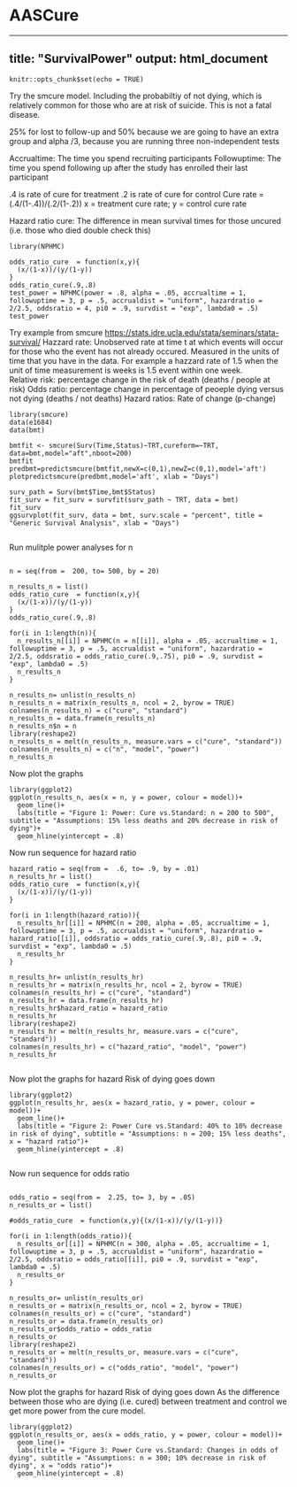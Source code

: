 # AASCure
---
title: "SurvivalPower"
output: html_document
---

```{r setup, include=FALSE}
knitr::opts_chunk$set(echo = TRUE)
```
Try the smcure model.  Including the probabiltiy of not dying, which is relatively common for those who are at risk of suicide.  This is not a fatal disease.  

25% for lost to follow-up and 50% because we are going to have an extra group and alpha /3, because you are running three non-independent tests

Accrualtime: The time you spend recruiting participants
Followuptime: The time you spend following up after the study has enrolled their last participant

.4 is rate of cure for treatment .2 is rate of cure for control
Cure rate = (.4/(1-.4))/(.2/(1-.2))
x = treatment cure rate; y = control cure rate

Hazard ratio cure: The difference in mean survival times for those uncured (i.e. those who died double check this) 

```{r}
library(NPHMC)

odds_ratio_cure  = function(x,y){
  (x/(1-x))/(y/(1-y))
}
odds_ratio_cure(.9,.8)
test_power = NPHMC(power = .8, alpha = .05, accrualtime = 1, followuptime = 3, p = .5, accrualdist = "uniform", hazardratio = 2/2.5, oddsratio = 4, pi0 = .9, survdist = "exp", lambda0 = .5)
test_power
```
Try example from smcure
https://stats.idre.ucla.edu/stata/seminars/stata-survival/
Hazzard rate: Unobserved rate at time t at which events will occur for those who the event has not already occured.  Measured in the units of time that you have in the data.  For example a hazzard rate of 1.5 when the unit of time measurement is weeks is 1.5 event within one week.   
Relative risk: percentage change in the risk of death (deaths / people at risk)
Odds ratio: percentage change in percentage of peoeple dying versus not dying (deaths / not deaths)
Hazard ratios: Rate of change (p-change)

```{r}
library(smcure)
data(e1684)
data(bmt)

bmtfit <- smcure(Surv(Time,Status)~TRT,cureform=~TRT,
data=bmt,model="aft",nboot=200)
bmtfit
predbmt=predictsmcure(bmtfit,newX=c(0,1),newZ=c(0,1),model='aft')
plotpredictsmcure(predbmt,model='aft', xlab = "Days")

surv_path = Surv(bmt$Time,bmt$Status)
fit_surv = fit_surv = survfit(surv_path ~ TRT, data = bmt)
fit_surv
ggsurvplot(fit_surv, data = bmt, surv.scale = "percent", title = "Generic Survival Analysis", xlab = "Days")


```
Run mulitple power analyses for n
```{r}

n = seq(from =  200, to= 500, by = 20)

n_results_n = list()
odds_ratio_cure  = function(x,y){
  (x/(1-x))/(y/(1-y))
}
odds_ratio_cure(.9,.8)

for(i in 1:length(n)){
  n_results_n[[i]] = NPHMC(n = n[[i]], alpha = .05, accrualtime = 1, followuptime = 3, p = .5, accrualdist = "uniform", hazardratio = 2/2.5, oddsratio = odds_ratio_cure(.9,.75), pi0 = .9, survdist = "exp", lambda0 = .5)
  n_results_n
}

n_results_n= unlist(n_results_n)
n_results_n = matrix(n_results_n, ncol = 2, byrow = TRUE)
colnames(n_results_n) = c("cure", "standard")
n_results_n = data.frame(n_results_n)
n_results_n$n = n
library(reshape2)
n_results_n = melt(n_results_n, measure.vars = c("cure", "standard"))
colnames(n_results_n) = c("n", "model", "power") 
n_results_n
```
Now plot the graphs
```{r}
library(ggplot2)
ggplot(n_results_n, aes(x = n, y = power, colour = model))+
  geom_line()+
  labs(title = "Figure 1: Power: Cure vs.Standard: n = 200 to 500", subtitle = "Assumptions: 15% less deaths and 20% decrease in risk of dying")+
  geom_hline(yintercept = .8)

```
Now run sequence for hazard ratio
```{r}
hazard_ratio = seq(from =  .6, to= .9, by = .01)
n_results_hr = list()
odds_ratio_cure  = function(x,y){
  (x/(1-x))/(y/(1-y))
}

for(i in 1:length(hazard_ratio)){
  n_results_hr[[i]] = NPHMC(n = 200, alpha = .05, accrualtime = 1, followuptime = 3, p = .5, accrualdist = "uniform", hazardratio = hazard_ratio[[i]], oddsratio = odds_ratio_cure(.9,.8), pi0 = .9, survdist = "exp", lambda0 = .5)
  n_results_hr
}

n_results_hr= unlist(n_results_hr)
n_results_hr = matrix(n_results_hr, ncol = 2, byrow = TRUE)
colnames(n_results_hr) = c("cure", "standard")
n_results_hr = data.frame(n_results_hr)
n_results_hr$hazard_ratio = hazard_ratio
n_results_hr
library(reshape2)
n_results_hr = melt(n_results_hr, measure.vars = c("cure", "standard"))
colnames(n_results_hr) = c("hazard_ratio", "model", "power") 
n_results_hr


```
Now plot the graphs for hazard
Risk of dying goes down
```{r}
library(ggplot2)
ggplot(n_results_hr, aes(x = hazard_ratio, y = power, colour = model))+
  geom_line()+
  labs(title = "Figure 2: Power Cure vs.Standard: 40% to 10% decrease in risk of dying", subtitle = "Assumptions: n = 200; 15% less deaths", x = "hazard ratio")+
  geom_hline(yintercept = .8)


```
Now run sequence for odds ratio
```{r}

odds_ratio = seq(from =  2.25, to= 3, by = .05)
n_results_or = list()

#odds_ratio_cure  = function(x,y){(x/(1-x))/(y/(1-y))}

for(i in 1:length(odds_ratio)){
  n_results_or[[i]] = NPHMC(n = 300, alpha = .05, accrualtime = 1, followuptime = 3, p = .5, accrualdist = "uniform", hazardratio = 2/2.5, oddsratio = odds_ratio[[i]], pi0 = .9, survdist = "exp", lambda0 = .5)
  n_results_or
}

n_results_or= unlist(n_results_or)
n_results_or = matrix(n_results_or, ncol = 2, byrow = TRUE)
colnames(n_results_or) = c("cure", "standard")
n_results_or = data.frame(n_results_or)
n_results_or$odds_ratio = odds_ratio
n_results_or
library(reshape2)
n_results_or = melt(n_results_or, measure.vars = c("cure", "standard"))
colnames(n_results_or) = c("odds_ratio", "model", "power") 
n_results_or
```
Now plot the graphs for hazard
Risk of dying goes down
As the difference between those who are dying (i.e. cured) between treatment and control we get more power from the cure model.
```{r}
library(ggplot2)
ggplot(n_results_or, aes(x = odds_ratio, y = power, colour = model))+
  geom_line()+
  labs(title = "Figure 3: Power Cure vs.Standard: Changes in odds of dying", subtitle = "Assumptions: n = 300; 10% decrease in risk of dying", x = "odds ratio")+
  geom_hline(yintercept = .8)

```

